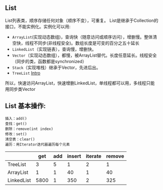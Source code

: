 ## List
List列表类，顺序存储任何对象（顺序不变），可重复。
List是继承于Collection的接口，不能实例化。实例化可以用:
* `ArrayList`(实现动态数组)，查询快（随意访问或顺序访问），增删慢。整体清空快，线程不同步(非线程安全)。数组长度是可变的百分之五十延长
* `LinkedList`（实现链表），查询慢，增删快。
* `Vector`（实现动态数组），都慢，被ArrayList替代。长度任意延长。线程安全（同步的类，函数都是synchronized）
* `Stack`（实现堆栈）继承于Vector，先进后出。
* `TreeList`  [Intro](https://commons.apache.org/proper/commons-collections/javadocs/api-4.4/org/apache/commons/collections4/list/TreeList.html)

所以，快速访问ArrayList，快速增删LinkedList，单线程都可以用，多线程只能用同步类Vector

## List 基本操作:  
    插入：add()  
    查找：get()  
    删除：remove(int index)  
    修改：set()  
    清空表：clear()  
    遍历：用Iterator迭代器遍历每个元素  

| |get|add|insert|iterate|remove|
|-|-|-|-|-|-|
|TreeList|3|5|1|2|1|
|ArrayList|1|1|40|1|40|
|LinkedList|5800|1|350|2|325|